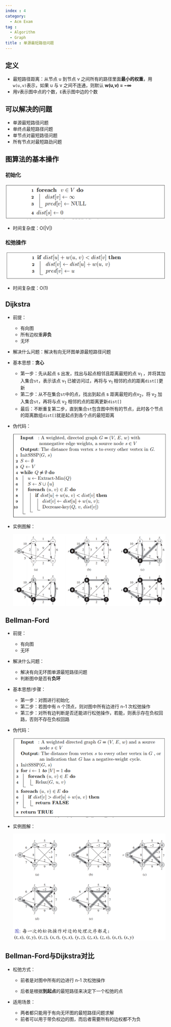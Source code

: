 ```yaml
---
index : 4
category:
  - Acm Exam
tag :
  - Algorithm
  - Graph
title : 单源最短路径问题
---
```


## 定义

- 最短路径距离：从节点 u 到节点 v 之间所有的路径里面**最小的权重**，用`w(u,v)`表示，如果 u 与 v 之间不连通，则默认 **w(u,v) = $-\infty$**
- 用`V`表示图中点的个数，`E`表示图中边的个数

## 可以解决的问题

- 单源最短路径问题
- 单终点最短路径问题
- 单节点对最短路径问题
- 所有节点对最短路劲问题

## 图算法的基本操作

### 初始化

![image-20220601223843864](https://raw.githubusercontent.com/CoderWDD/myImages/main/blog_images/image-20220601223843864.png)

- 时间复杂度：O(|V|)

### 松弛操作

![image-20220601223915173](https://raw.githubusercontent.com/CoderWDD/myImages/main/blog_images/image-20220601223915173.png)

- 时间复杂度：O(1)

## Dijkstra

- 前提：

  - 有向图
  - 所有边权重**非负**
  - 无环

- 解决什么问题：解决有向无环图单源最短路径问题

- 基本思想：**贪心**

  - 第一步：先从起点 s 出发，找出与起点相邻且距离最短的点 v<sub>1</sub> ，并将其加入集合`st`，表示该点 v<sub>1</sub> 已被访问过，再将与 v<sub>1</sub> 相邻的点的距离`dist[]`更新
  - 第二步：从不在集合`st`中的点，找出到起点 s 距离最短的点v<sub>2</sub>，将 v<sub>2</sub> 加入集合`st`，再将与点 v<sub>2</sub> 相邻的点的距离更新`dist[]`
  - 最后：不断重复第二步，直到集合`st`包含图中所有的节点，此时各个节点的距离数组`dist[]`就是起点到各个点的最短距离

- 伪代码：

  ![image-20220601230752638](https://raw.githubusercontent.com/CoderWDD/myImages/main/blog_images/image-20220601230752638.png)

- 实例图解：

  ![image-20220601231125091](https://raw.githubusercontent.com/CoderWDD/myImages/main/blog_images/image-20220601231125091.png)

## Bellman-Ford

- 前提：
  - 有向图
  - 无环
- 解决什么问题：
  - 解决有向无环图单源最短路径问题
  - 判断图中是否有**负环**

- 基本思想/步骤：
  - 第一步：对图进行初始化
  - 第二步：若图中有 n 个顶点，则对图中所有边进行 n-1 次松弛操作
  - 第三步：对所有边判断是否还能进行松弛操作，若能，则表示存在负权回路，否则不存在负权回路

- 伪代码：

  ![image-20220601235808150](https://raw.githubusercontent.com/CoderWDD/myImages/main/blog_images/image-20220601235808150.png)

- 实例图解：

  ![image-20220602001912421](https://raw.githubusercontent.com/CoderWDD/myImages/main/blog_images/image-20220602001912421.png)

## Bellman-Ford与Dijkstra对比

- 松弛方式：

  - 前者是对图中所有的边进行 n-1 次松弛操作

  - 后者是根据**到起点**的最短路径来决定下一个松弛的点

- 适用场景：
  - 两者都只能用于有向无环图的最短路径问题求解
  - 前者可以用于带负权边的图，而后者需要所有的边权都不为负